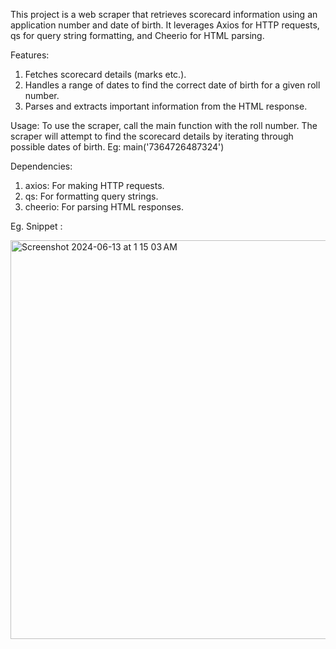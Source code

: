 This project is a web scraper that retrieves scorecard information using an application number and date of birth. It leverages Axios for HTTP requests, qs for query string formatting, and Cheerio for HTML parsing.

Features:
 1. Fetches scorecard details (marks etc.).
 2. Handles a range of dates to find the correct date of birth for a given roll number.
 3. Parses and extracts important information from the HTML response.

Usage:
To use the scraper, call the main function with the roll number. The scraper will attempt to find the scorecard details by iterating through possible dates of birth.
Eg: main('7364726487324')

Dependencies:
 1. axios: For making HTTP requests.
 2. qs: For formatting query strings.
 3. cheerio: For parsing HTML responses.

Eg. Snippet : 

   <img width="638" alt="Screenshot 2024-06-13 at 1 15 03 AM" src="https://github.com/ashusoni24/Scrapping-website/assets/147245967/c94b48e2-66ff-49b7-a2f4-8ce606696fda">

    
